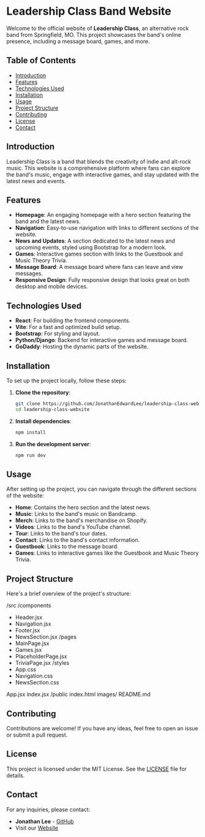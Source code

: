 # Leadership Class Band Website

Welcome to the official website of **Leadership Class**, an alternative rock band from Springfield, MO. This project showcases the band's online presence, including a message board, games, and more.

## Table of Contents

- [Introduction](#introduction)
- [Features](#features)
- [Technologies Used](#technologies-used)
- [Installation](#installation)
- [Usage](#usage)
- [Project Structure](#project-structure)
- [Contributing](#contributing)
- [License](#license)
- [Contact](#contact)

## Introduction

Leadership Class is a band that blends the creativity of indie and alt-rock music. This website is a comprehensive platform where fans can explore the band's music, engage with interactive games, and stay updated with the latest news and events.

## Features

- **Homepage**: An engaging homepage with a hero section featuring the band and the latest news.
- **Navigation**: Easy-to-use navigation with links to different sections of the website.
- **News and Updates**: A section dedicated to the latest news and upcoming events, styled using Bootstrap for a modern look.
- **Games**: Interactive games section with links to the Guestbook and Music Theory Trivia.
- **Message Board**: A message board where fans can leave and view messages.
- **Responsive Design**: Fully responsive design that looks great on both desktop and mobile devices.

## Technologies Used

- **React**: For building the frontend components.
- **Vite**: For a fast and optimized build setup.
- **Bootstrap**: For styling and layout.
- **Python/Django**: Backend for interactive games and message board.
- **GoDaddy**: Hosting the dynamic parts of the website.

## Installation

To set up the project locally, follow these steps:

1. **Clone the repository**:

   ```sh
   git clone https://github.com/JonathanEdwardLee/leadership-class-website.git
   cd leadership-class-website
   ```

2. **Install dependencies**:

   ```sh
   npm install
   ```

3. **Run the development server**:
   ```sh
   npm run dev
   ```

## Usage

After setting up the project, you can navigate through the different sections of the website:

- **Home**: Contains the hero section and the latest news.
- **Music**: Links to the band's music on Bandcamp.
- **Merch**: Links to the band's merchandise on Shopify.
- **Videos**: Links to the band's YouTube channel.
- **Tour**: Links to the band's tour dates.
- **Contact**: Links to the band's contact information.
- **Guestbook**: Links to the message board.
- **Games**: Links to interactive games like the Guestbook and Music Theory Trivia.

## Project Structure

Here's a brief overview of the project's structure:

/src
/components

- Header.jsx
- Navigation.jsx
- Footer.jsx
- NewsSection.jsx
  /pages
- MainPage.jsx
- Games.jsx
- PlaceholderPage.jsx
- TriviaPage.jsx
  /styles
- App.css
- Navigation.css
- NewsSection.css

App.jsx
index.jsx
/public
index.html
images/
README.md

## Contributing

Contributions are welcome! If you have any ideas, feel free to open an issue or submit a pull request.

## License

This project is licensed under the MIT License. See the [LICENSE](LICENSE) file for details.

## Contact

For any inquiries, please contact:

- **Jonathan Lee** - [GitHub](https://github.com/JonathanEdwardLee)
- Visit our [Website](https://leadershipclassmusic.com)
